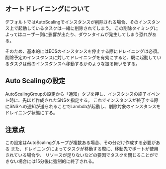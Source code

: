 ## オートドレイニングについて
デフォルトではAutoScalingでインスタンスが削除される場合、そのインスタンス上で起動しているタスクは一緒に削除されてしまう。
この削除タイミングによってはユーザー側に影響が出たり、ダウンタイムが発生してしまう恐れがある。

そのため、基本的にはECSのインスタンスを停止する際にドレイニングは必須。
削除予定のインスタンスに対してドレイニングを有効にすると、既に起動しているタスクは他のインスタンスへ移動するかのような振る舞いをする。


## Auto Scalingの設定
AutoScalingGroupの設定から「通知」タブを押し、インスタンスの終了イベント時に、先ほど作成されたSNSを指定する。
これでインスタンスが終了する際にSNSへの通知が送られることでLambdaが起動し、削除対象のインスタンスをドレイニング状態にする。


## 注意点
この設定はAutoScalingグループが複数ある場合、その分だけ作成する必要がある
また、ドレイニングによってタスクが移動する際に、移動先でポートが使用されている場合や、
リソースが足りないなどの要因でタスクを閉じることができない場合には15分後に強制的に終了される。
